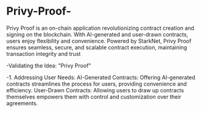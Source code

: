 # Privy-Proof-
Privy Proof is an on-chain application revolutionizing contract creation and signing on the blockchain. With AI-generated and user-drawn contracts, users enjoy flexibility and convenience. Powered by StarkNet, Privy Proof ensures seamless, secure, and scalable contract execution, maintaining transaction integrity and trust


-Validating the Idea: "Privy Proof"

-1. Addressing User Needs:
AI-Generated Contracts: Offering AI-generated contracts streamlines the process for users, providing convenience and efficiency.
User-Drawn Contracts: Allowing users to draw up contracts themselves empowers them with control and customization over their agreements.
